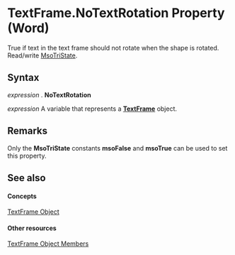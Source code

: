
# TextFrame.NoTextRotation Property (Word)

True if text in the text frame should not rotate when the shape is rotated. Read/write [MsoTriState](http://msdn.microsoft.com/library/2036cfc9-be7d-e05c-bec7-af05e3c3c515%28Office.15%29.aspx).


## Syntax

 _expression_ . **NoTextRotation**

 _expression_ A variable that represents a **[TextFrame](46f7e410-80d9-9fe9-2224-488b623f8592.md)** object.


## Remarks

Only the  **MsoTriState** constants **msoFalse** and **msoTrue** can be used to set this property.


## See also


#### Concepts


[TextFrame Object](46f7e410-80d9-9fe9-2224-488b623f8592.md)
#### Other resources


[TextFrame Object Members](bb2efcc6-474f-3de5-6d20-940be7549112.md)
